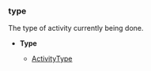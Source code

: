 ### type [](https://discordpy.readthedocs.io/en/v1.7.3/api.html#discord.Activity.type)

The type of activity currently being done.

- **Type**

	- [ActivityType](discord/Enumerations/ActivityType)

